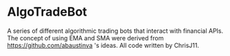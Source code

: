 # AlgoTradeBot
A series of different algorithmic trading bots that interact with financial APIs. 
The concept of using EMA and SMA were derived from https://github.com/abaustinva 's ideas. All code written by ChrisJ11.

